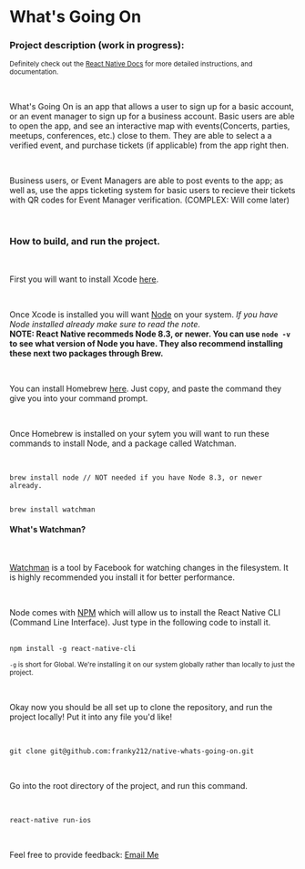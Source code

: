 <h1>What's Going On</h1>

<h3>Project description (work in progress):</h3>
<p><small>Definitely check out the <a href="https://facebook.github.io/react-native/docs/getting-started.html">React Native Docs</a> for more detailed instructions, and documentation.</small></p>
<br/>
<p>What's Going On is an app that allows a user to sign up for a basic account, or an event manager to sign up for a business account. Basic users are able to open the app, and see an interactive map with events(Concerts, parties, meetups, conferences, etc.) close to them. They are able to select a a verified event, and purchase tickets (if applicable) from the app right then.</p>
<br/>
<p>Business users, or Event Managers are able to post events to the app; as well as, use the apps ticketing system for basic users to recieve their tickets with QR codes for Event Manager verification. (COMPLEX: Will come later)</p>
<br/>
<h3>How to build, and run the project.</h3>
<br/>
<p>First you will want to install Xcode <a href="https://itunes.apple.com/us/app/xcode/id497799835?mt=12">here</a>.</p>
<br/>
<p>Once Xcode is installed you will want <a href="https://nodejs.org/en/">Node</a> on your system. <em>If you have Node installed already make sure to read the note.</em> <br/><strong>NOTE: React Native recommeds Node 8.3, or newer. You can use <code>node -v</code> to see what version of Node you have. They also recommend installing these next two packages through Brew.</strong></p>
<br/>
<p>You can install Homebrew <a href="https://brew.sh/">here</a>. Just copy, and paste the command they give you into your command prompt.</p>
<br/>
<p>Once Homebrew is installed on your sytem you will want to run these commands to install Node, and a package called Watchman.</p>
<br/>
<code>
brew install node // NOT needed if you have Node 8.3, or newer already.

brew install watchman
</code>
<br/>
<h4>What's Watchman?</h4>
<br/>
<p><a href="https://facebook.github.io/watchman/">Watchman</a> is a tool by Facebook for watching changes in the filesystem. It is highly recommended you install it for better performance.</p>
<br/>
<p>Node comes with <a href="https://www.npmjs.com/">NPM</a> which will allow us to install the React Native CLI (Command Line Interface). Just type in the following code to install it.</p>
<br/>
<code>npm install -g react-native-cli</code><br/>
<p><small><code>-g</code> is short for Global. We're installing it on our system globally rather than locally to just the project.</small></p>
<br/>
<p>Okay now you should be all set up to clone the repository, and run the project locally! Put it into any file you'd like!</p>
<br/>
<p><code>git clone git@github.com:franky212/native-whats-going-on.git</code></p>
<br/>
<p>Go into the root directory of the project, and run this command.</p>
<br/>
<p><code>react-native run-ios</code></p>
<br/>
<p>Feel free to provide feedback: <a href="mailto:frank.delaguila@gmail.com">Email Me</a></p>

